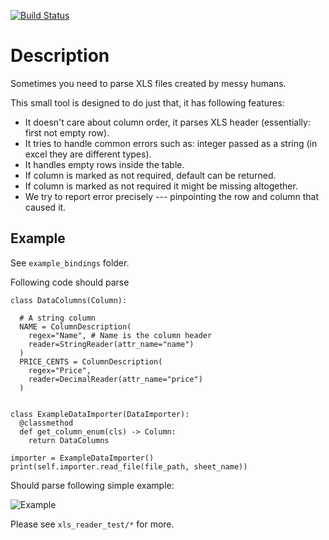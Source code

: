 [![Build Status](https://travis-ci.org/i2biz/xls-reader.svg?branch=master)](https://travis-ci.org/i2biz/xls-reader)

Description
===========

Sometimes you need to parse XLS files created by messy humans. 

This small tool is designed to do just that, it has following 
features: 

* It doesn't care about column order, it parses XLS header
  (essentially: first not empty row). 
* It tries to handle common errors such as: integer passed 
  as a string (in excel they are different types). 
* It handles empty rows inside the table. 
* If column is marked as not required, default can be returned. 
* If column is marked as not required it might be missing 
  altogether. 
* We try to report error precisely --- pinpointing the row and 
  column that caused it. 
  
Example
-------


See ``example_bindings`` folder.

Following code should parse 

    class DataColumns(Column):
    
      # A string column
      NAME = ColumnDescription(
        regex="Name", # Name is the column header
        reader=StringReader(attr_name="name")
      )
      PRICE_CENTS = ColumnDescription(
        regex="Price",
        reader=DecimalReader(attr_name="price")
      )
      
      
    class ExampleDataImporter(DataImporter):
      @classmethod
      def get_column_enum(cls) -> Column:
        return DataColumns
        
    importer = ExampleDataImporter()
    print(self.importer.read_file(file_path, sheet_name))
    
Should parse following simple example:

![Example](doc/example_xls.png)


Please see `xls_reader_test/*` for more. 


